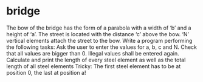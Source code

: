 # bridge
The bow of the bridge has the form of a parabola with a width of ‘b’ and a height of ‘a’. The street is located with the distance ‘c’ above the bow. ‘N’ vertical elements attach the street to the bow.  Write a program performing the following tasks:  Ask the user to enter the values for a, b, c and N. Check that all values are bigger than 0. Illegal values shall be entered again. Calculate and print the length of every steel element as well as the total length of all steel elements  Tricky: The first steel element has to be at position 0, the last at position a!
